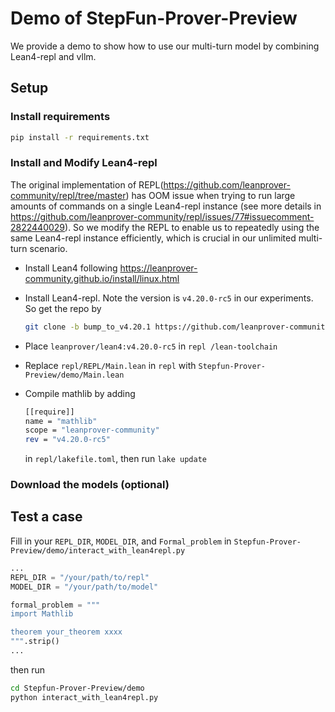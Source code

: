 # Demo of StepFun-Prover-Preview

We provide a demo to show how to use our multi-turn model by combining Lean4-repl and vllm.


## Setup

### Install requirements
```bash
pip install -r requirements.txt
```

### Install and Modify Lean4-repl

The original implementation of REPL(https://github.com/leanprover-community/repl/tree/master) has OOM issue when trying to run large amounts of commands on a single Lean4-repl instance (see more details in https://github.com/leanprover-community/repl/issues/77#issuecomment-2822440029). So we modify the REPL to enable us to repeatedly using the same Lean4-repl instance efficiently, which is crucial in our unlimited multi-turn scenario.

- Install Lean4 following https://leanprover-community.github.io/install/linux.html

- Install Lean4-repl. Note the version is `v4.20.0-rc5` in our experiments. So get the repo by 
  ```bash
  git clone -b bump_to_v4.20.1 https://github.com/leanprover-community/repl.git
  ```

- Place `leanprover/lean4:v4.20.0-rc5` in `repl
/lean-toolchain`

- Replace `repl/REPL/Main.lean` in `repl` with `Stepfun-Prover-Preview/demo/Main.lean`

- Compile mathlib by adding 
  ```bash
  [[require]]
  name = "mathlib"
  scope = "leanprover-community"
  rev = "v4.20.0-rc5"
  ```
  in `repl/lakefile.toml`, then run `lake update`

### Download the models (optional)

## Test a case

Fill in your `REPL_DIR`, `MODEL_DIR`, and `Formal_problem` in `Stepfun-Prover-Preview/demo/interact_with_lean4repl.py`

```python
...
REPL_DIR = "/your/path/to/repl"
MODEL_DIR = "/your/path/to/model"

formal_problem = """
import Mathlib

theorem your_theorem xxxx
""".strip()
...
```
then run
```bash
cd Stepfun-Prover-Preview/demo
python interact_with_lean4repl.py
```
